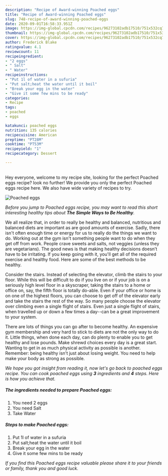 ```yaml
---
description: "Recipe of Award-winning Poached eggs"
title: "Recipe of Award-winning Poached eggs"
slug: 748-recipe-of-award-winning-poached-eggs
date: 2020-09-01T16:58:33.951Z
image: https://img-global.cpcdn.com/recipes/96273102adb17510/751x532cq70/poached-eggs-recipe-main-photo.jpg
thumbnail: https://img-global.cpcdn.com/recipes/96273102adb17510/751x532cq70/poached-eggs-recipe-main-photo.jpg
cover: https://img-global.cpcdn.com/recipes/96273102adb17510/751x532cq70/poached-eggs-recipe-main-photo.jpg
author: Frederick Blake
ratingvalue: 4.1
reviewcount: 11
recipeingredient:
- "2 eggs"
- " Salt"
- " Water"
recipeinstructions:
- "Put 1l of water in a sufuria"
- "Put salt;heat the water until it boil"
- "Break your egg in the water"
- "Give it some few mins to be ready"
categories:
- Recipe
tags:
- poached
- eggs

katakunci: poached eggs 
nutrition: 135 calories
recipecuisine: American
preptime: "PT28M"
cooktime: "PT53M"
recipeyield: "1"
recipecategory: Dessert

---
```

<br>
Hey everyone, welcome to my recipe site, looking for the perfect Poached eggs recipe? look no further! We provide you only the perfect Poached eggs recipe here. We also have wide variety of recipes to try.
<br>


![Poached eggs](https://img-global.cpcdn.com/recipes/96273102adb17510/751x532cq70/poached-eggs-recipe-main-photo.jpg)

<i>Before you jump to Poached eggs recipe, you may want to read this short interesting healthy tips about <strong>The Simple Ways to Be Healthy</strong>.</i>

We all realize that, in order to really be healthy and balanced, nutritious and balanced diets are important as are good amounts of exercise. Sadly, there isn't often enough time or energy for us to really do the things we want to do. Working out at the gym isn't something people want to do when they get off from work. People crave sweets and salts, not veggies (unless they are vegetarians). The good news is that making healthy decisions doesn’t have to be irritating. If you keep going with it, you'll get all of the required exercise and healthy food. Here are some of the best methods to be healthy.

Consider the stairs. Instead of selecting the elevator, climb the stairs to your floor. While this will be difficult to do if you live on or if your job is on a seriously high level floor in a skyscraper, taking the stairs to a home or office on, say, the fifth floor is totally do-able. Even if your office or home is on one of the highest floors, you can choose to get off of the elevator early and take the stairs the rest of the way. So many people choose the elevator over climbing even a single flight of stairs. Even just a single flight of stairs, when travelled up or down a few times a day--can be a great improvement to your system. 

There are lots of things you can go after to become healthy. An expensive gym membership and very hard to stick to diets are not the only way to do it. Little things, when done each day, can do plenty to enable you to get healthy and lose pounds. Make shrewd choices every day is a great start. Wanting to get in as much physical activity as possible is another. Remember: being healthy isn’t just about losing weight. You need to help make your body as strong as possible. 


<i>We hope you got insight from reading it, now let's go back to poached eggs recipe. You can cook poached eggs using <strong>3</strong> ingredients and <strong>4</strong> steps. Here is how you achieve that.
</i>

##### The ingredients needed to prepare Poached eggs:

1. You need 2 eggs
1. You need  Salt
1. Take  Water


##### Steps to make Poached eggs:

1. Put 1l of water in a sufuria
1. Put salt;heat the water until it boil
1. Break your egg in the water
1. Give it some few mins to be ready


<i>If you find this Poached eggs recipe valuable please share it to your friends or family, thank you and good luck.</i>
